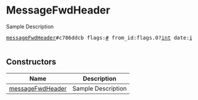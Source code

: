 # MessageFwdHeader

Sample Description

<pre>
<a href="../constructor/messageFwdHeader.md">messageFwdHeader</a>#c786ddcb flags:<a href="../type/#.md">#</a> from_id:flags.0?<a href="../type/int.md">int</a> date:<a href="../type/int.md">int</a> channel_id:flags.1?<a href="../type/int.md">int</a> channel_post:flags.2?<a href="../type/int.md">int</a> = <a href="../type/MessageFwdHeader.md">MessageFwdHeader</a>;

</pre>

## Constructors

| Name | Description |
|------|-------------|
| [messageFwdHeader](../constructor/messageFwdHeader.md) | Sample Description |


